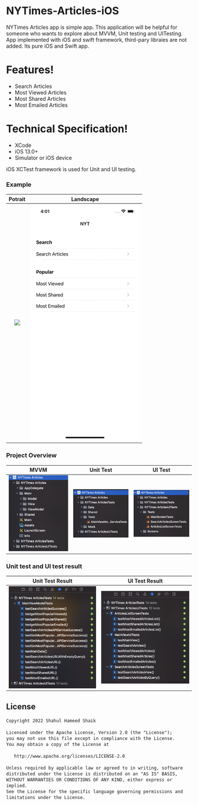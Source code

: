 # NYTimes-Articles-iOS

NYTimes Articles app is simple app. This application will be helpful for someone who wants to explore about MVVM, Unit testing and UITesting.
App implemented with iOS and swift framework, third-pary libraies are not added. Its pure iOS and Swift app.

# Features!
  - Search Articles
  - Most Viewed Articles
  - Most Shared Articles
  - Most Emailed Articles

# Technical Specification!
  - XCode
  - iOS 13.0+
  - Simulator or iOS device

iOS XCTest framework is used for Unit and UI testing.

### Example
Potrait                    |  Landscape
:-------------------------:|:-------------------------:
![](gif/1.gif)             |  ![](gif/2.gif)

### Project Overview
 MVVM                    | Unit Test                 | UI Test
:-----------------------:|:-------------------------:|:-------------------------:
![Project](/images/2.png) | ![Project](/images/3.png) | ![Project](/images/4.png)


### Unit test and UI test result

Unit Test Result         |  UI Test Result
:-----------------------:|:-------------------------:
![Project](/images/5.png)| ![Project](/images/6.png)


License
-------

    Copyright 2022 Shahul Hameed Shaik

    Licensed under the Apache License, Version 2.0 (the "License");
    you may not use this file except in compliance with the License.
    You may obtain a copy of the License at

       http://www.apache.org/licenses/LICENSE-2.0

    Unless required by applicable law or agreed to in writing, software
    distributed under the License is distributed on an "AS IS" BASIS,
    WITHOUT WARRANTIES OR CONDITIONS OF ANY KIND, either express or implied.
    See the License for the specific language governing permissions and
    limitations under the License.
